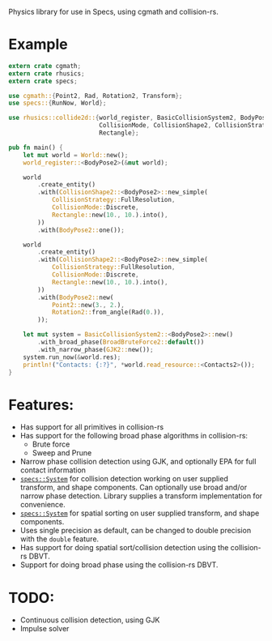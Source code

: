 Physics library for use in Specs, using cgmath and collision-rs.

# Example

```rust
extern crate cgmath;
extern crate rhusics;
extern crate specs;

use cgmath::{Point2, Rad, Rotation2, Transform};
use specs::{RunNow, World};

use rhusics::collide2d::{world_register, BasicCollisionSystem2, BodyPose2, BroadBruteForce2,
                         CollisionMode, CollisionShape2, CollisionStrategy, Contacts2, GJK2,
                         Rectangle};

pub fn main() {
    let mut world = World::new();
    world_register::<BodyPose2>(&mut world);

    world
        .create_entity()
        .with(CollisionShape2::<BodyPose2>::new_simple(
            CollisionStrategy::FullResolution,
            CollisionMode::Discrete,
            Rectangle::new(10., 10.).into(),
        ))
        .with(BodyPose2::one());

    world
        .create_entity()
        .with(CollisionShape2::<BodyPose2>::new_simple(
            CollisionStrategy::FullResolution,
            CollisionMode::Discrete,
            Rectangle::new(10., 10.).into(),
        ))
        .with(BodyPose2::new(
            Point2::new(3., 2.),
            Rotation2::from_angle(Rad(0.)),
        ));

    let mut system = BasicCollisionSystem2::<BodyPose2>::new()
        .with_broad_phase(BroadBruteForce2::default())
        .with_narrow_phase(GJK2::new());
    system.run_now(&world.res);
    println!("Contacts: {:?}", *world.read_resource::<Contacts2>());
}
```

# Features:

* Has support for all primitives in collision-rs
* Has support for the following broad phase algorithms in collision-rs:
  * Brute force
  * Sweep and Prune
* Narrow phase collision detection using GJK, and optionally EPA for full contact information
* [`specs::System`](https://docs.rs/specs/0.9.5/specs/trait.System.html) for collision
  detection working on user supplied transform, and shape components.
  Can optionally use broad and/or narrow phase detection.
  Library supplies a transform implementation for convenience.
* [`specs::System`](https://docs.rs/specs/0.9.5/specs/trait.System.html) for spatial
  sorting on user supplied transform, and shape components.
* Uses single precision as default, can be changed to double precision with the `double`
  feature.
* Has support for doing spatial sort/collision detection using the collision-rs DBVT.
* Support for doing broad phase using the collision-rs DBVT.

# TODO:

* Continuous collision detection, using GJK
* Impulse solver
